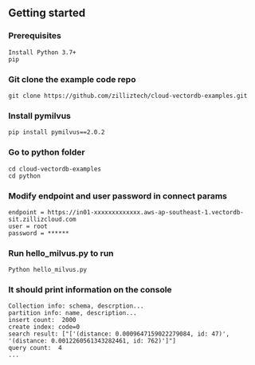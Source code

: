 ## Getting started

### Prerequisites
    Install Python 3.7+
    pip


### Git clone the example code repo
    git clone https://github.com/zilliztech/cloud-vectordb-examples.git

### Install pymilvus
    pip install pymilvus==2.0.2

### Go to python folder
    cd cloud-vectordb-examples
    cd python

### Modify endpoint and user password in connect params
    endpoint = https://in01-xxxxxxxxxxxxx.aws-ap-southeast-1.vectordb-sit.zillizcloud.com
    user = root 
    password = ******

### Run hello_milvus.py to run
    Python hello_milvus.py

### It should print information on the console
    Collection info: schema, descrption... 
    partition info: name, description...
    insert count:  2000
    create index: code=0
    search result: ["['(distance: 0.0009647159022279084, id: 47)', '(distance: 0.0012260561343282461, id: 762)']"]
    query count:  4
    ...
    